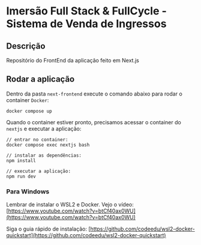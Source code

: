 # Imersão Full Stack & FullCycle - Sistema de Venda de Ingressos

## Descrição

Repositório do FrontEnd da aplicação feito em Next.js

## Rodar a aplicação

Dentro da pasta `next-frontend` execute o comando abaixo para rodar o container `Docker`:
```
docker compose up
```

Quando o container estiver pronto, precisamos acessar o container do `nextjs` e executar a aplicação:

```
// entrar no container:
docker compose exec nextjs bash

// instalar as dependências:
npm install

// executar a aplicação:
npm run dev

```

### Para Windows 

Lembrar de instalar o WSL2 e Docker. Vejo o vídeo: [https://www.youtube.com/watch?v=btCf40ax0WU](https://www.youtube.com/watch?v=btCf40ax0WU) 

Siga o guia rápido de instalação: [https://github.com/codeedu/wsl2-docker-quickstart](https://github.com/codeedu/wsl2-docker-quickstart)
